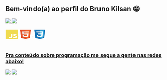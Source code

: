 ## Bem-vindo(a) ao perfil do Bruno Kilsan 😁

 <div>
   <a href="https://github.com/brunokilsan">
   <img height="180em" src="https://github-readme-stats.vercel.app/api?username=brunokilsan&show_icons=true&theme=tokyonight&include_all_commits=true&count_private=true"/>
   <img height="180em" src="https://github-readme-stats.vercel.app/api/top-langs/?username=brunokilsan&layout=compact&langs_count=6&theme=tokyonight"/>
</div>
    
<div style="display: inline_block"><br>
  <img align="center" alt="Js" height="30" width="40" src="https://raw.githubusercontent.com/devicons/devicon/master/icons/javascript/javascript-plain.svg">
  <img align="center" alt="HTML" height="30" width="40" src="https://raw.githubusercontent.com/devicons/devicon/master/icons/html5/html5-original.svg">
  <img align="center" alt="CSS" height="30" width="40" src="https://raw.githubusercontent.com/devicons/devicon/master/icons/css3/css3-original.svg">
</div>
 
<br>
 
### Pra conteúdo sobre programação me segue a gente nas redes abaixo!
 
<div> 
 <a href= brunokilsan target="_blank"><img src="https://img.shields.io/badge/Discord-7289DA?style=for-the-badge&logo=discord&logoColor=white" target="_blank"></a> 
  <a href = "brunokilsan100"><img src="https://img.shields.io/badge/-Gmail-%23333?style=for-the-badge&logo=gmail&logoColor=white" target="_blank"></a>

  <div> 
            <link rel="stylesheet" href="https://cdn.jsdelivr.net/gh/devicons/devicon@v2.15.1/devicon.min.css">
          
